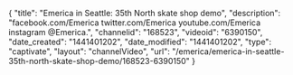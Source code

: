 {
    "title": "Emerica in Seattle: 35th North skate shop demo",
    "description": "facebook.com\/Emerica twitter.com\/Emerica youtube.com\/Emerica instagram @Emerica.",
    "channelid": "168523",
    "videoid": "6390150",
    "date_created": "1441401202",
    "date_modified": "1441401202",
    "type": "captivate",
    "layout": "channelVideo",
    "url": "\/emerica\/emerica-in-seattle-35th-north-skate-shop-demo\/168523-6390150"
}